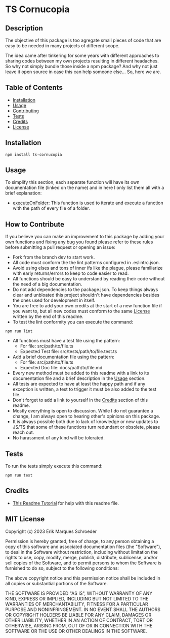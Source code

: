 # TS Cornucopia

## Description

The objective of this package is too agregate small pieces of code that are easy to be needed in many projects of different scope.

The idea came after tinkering for some years with different approaches to sharing codes between my own projects resulting in different headaches. So why not simply bundle those inside a npm package? And why not just leave it open source in case this can help someone else... So, here we are.

## Table of Contents

- [Installation](#installation)
- [Usage](#usage)
- [Contributing](#how-to-contribute)
- [Tests](#tests)
- [Credits](#credits)
- [License](#mit-license)

## Installation

```
npm install ts-cornucopia
```

## Usage

To simplify this section, each separate function will have its own documentation file (linked on the name) and in here I only list them all with a brief explanation:

- [executeOnFolder](docs/helpers/executeOnFolder.md): This function is used to iterate and execute a function with the path of every file of a folder.

## How to Contribute

If you believe you can make an improvement to this package by adding your own functions and fixing any bug you found please refer to these rules before submitting a pull request or opening an issue:

- Fork from the branch dev to start work.
- All code must conform the the lint patterns configured in .eslintrc.json.
- Avoid using elses and tons of inner ifs like the plague, please familiarize with early returns/errors to keep to code easier to read.
- All functions should be easy to understand by reading their code without the need of a big documentation.
- Do not add dependencies to the package.json. To keep things always clear and unbloated this project shouldn't have dependencies besides the ones used for development in itself.
- You are free to add your own credits at the start of a new function file if you want to, but all new codes must conform to the same [License](#mit-license) written by the end of this readme.
- To test the lint conformity you can execute the command:

```
npm run lint
```

- All functions must have a test file using the pattern:
  - For file: src/path/to/file.ts
  - Expected Test file: src/tests/path/to/file.test.ts
- Add a brief documentation file using the pattern:
  - For file: src/path/to/file.ts
  - Expected Doc file: docs/path/to/file.md
- Every new method must be added to this readme with a link to its documentation file and a brief description in the [Usage](#usage) section.
- All tests are expected to have at least the happy path and if any exception is written, a test to trigger it must be also added to the test file.
- Don't forget to add a link to yourself in the [Credits](#credits) section of this readme.
- Mostly everything is open to discussion. While I do not guarantee a change, I am always open to hearing other's opinions on this package.
- It is always possible both due to lack of knowledge or new updates to JS/TS that some of these functions turn redundant or obsolete, please reach out.
- No harassment of any kind will be tolerated.

## Tests

To run the tests simply execute this command:

```
npm run test
```

## Credits

- [This Readme Tutorial](https://coding-boot-camp.github.io/full-stack/github/professional-readme-guide) for help with this readme file.

## MIT License

Copyright (c) 2023 Erik Marques Schroeder

Permission is hereby granted, free of charge, to any person obtaining a copy
of this software and associated documentation files (the "Software"), to deal
in the Software without restriction, including without limitation the rights
to use, copy, modify, merge, publish, distribute, sublicense, and/or sell
copies of the Software, and to permit persons to whom the Software is
furnished to do so, subject to the following conditions:

The above copyright notice and this permission notice shall be included in all
copies or substantial portions of the Software.

THE SOFTWARE IS PROVIDED "AS IS", WITHOUT WARRANTY OF ANY KIND, EXPRESS OR
IMPLIED, INCLUDING BUT NOT LIMITED TO THE WARRANTIES OF MERCHANTABILITY,
FITNESS FOR A PARTICULAR PURPOSE AND NONINFRINGEMENT. IN NO EVENT SHALL THE
AUTHORS OR COPYRIGHT HOLDERS BE LIABLE FOR ANY CLAIM, DAMAGES OR OTHER
LIABILITY, WHETHER IN AN ACTION OF CONTRACT, TORT OR OTHERWISE, ARISING FROM,
OUT OF OR IN CONNECTION WITH THE SOFTWARE OR THE USE OR OTHER DEALINGS IN THE
SOFTWARE.

